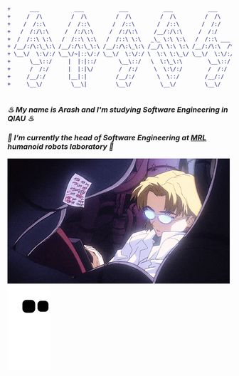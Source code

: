 ```diff
+      ___           ___           ___           ___           ___     
+     /  /\         /  /\         /  /\         /  /\         /  /\    
+    /  /::\       /  /::\       /  /::\       /  /::\       /  /:/    
+   /  /:/\:\     /  /:/\:\     /  /:/\:\     /__/:/\:\     /  /:/     
+  /  /::\ \:\   /  /::\ \:\   /  /::\ \:\   _\_ \:\ \:\   /  /::\ ___ 
+ /__/:/\:\_\:\ /__/:/\:\_\:\ /__/:/\:\_\:\ /__/\ \:\ \:\ /__/:/\:\  /\
+ \__\/  \:\/:/ \__\/~|::\/:/ \__\/  \:\/:/ \  \:\ \:\_\/ \__\/  \:\/:/
+      \__\::/     |  |:|::/       \__\::/   \  \:\_\:\        \__\::/ 
+      /  /:/      |  |:|\/        /  /:/     \  \:\/:/        /  /:/  
+     /__/:/       |__|:|         /__/:/       \  \::/        /__/:/   
+     \__\/         \__\|         \__\/         \__\/         \__\/    
                                                                                                                             
```

### _♨ My name is Arash and I'm studying Software Engineering in QIAU ♨_
### _🔭 I’m currently the head of Software Engineering at <a href="https://sites.google.com/view/mrl-hsl" target="_blank">MRL</a> humanoid robots laboratory 🔭_

![](https://github.com/arashrahmani/arashrahmani/blob/master/gifs/new.gif) 
![Snake animation](https://github.com/arashrahmani/arashrahmani/blob/output/github-contribution-grid-snake.svg)
<!--
**arashrahmani/arashrahmani** is a ✨ _special_ ✨ repository because its `README.md` (this file) appears on your GitHub profile.

Here are some ideas to get you started:

- 🔭 I’m currently working on ...
- 🌱 I’m currently learning ...
- 👯 I’m looking to collaborate on ...
- 🤔 I’m looking for help with ...
- 💬 Ask me about ...
- 📫 How to reach me: ...
- 😄 Pronouns: ...
- ⚡ Fun fact: ...
-->
